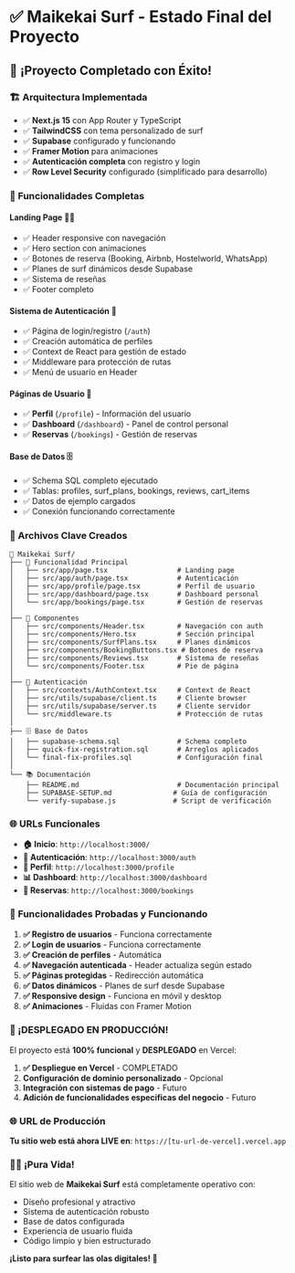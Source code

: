 # ✅ Maikekai Surf - Estado Final del Proyecto

## 🎉 ¡Proyecto Completado con Éxito!

### 🏗️ Arquitectura Implementada
- ✅ **Next.js 15** con App Router y TypeScript
- ✅ **TailwindCSS** con tema personalizado de surf
- ✅ **Supabase** configurado y funcionando
- ✅ **Framer Motion** para animaciones
- ✅ **Autenticación completa** con registro y login
- ✅ **Row Level Security** configurado (simplificado para desarrollo)

### 🎨 Funcionalidades Completas

#### **Landing Page** 🏄‍♂️
- ✅ Header responsive con navegación
- ✅ Hero section con animaciones
- ✅ Botones de reserva (Booking, Airbnb, Hostelworld, WhatsApp)
- ✅ Planes de surf dinámicos desde Supabase
- ✅ Sistema de reseñas
- ✅ Footer completo

#### **Sistema de Autenticación** 🔐
- ✅ Página de login/registro (`/auth`)
- ✅ Creación automática de perfiles
- ✅ Context de React para gestión de estado
- ✅ Middleware para protección de rutas
- ✅ Menú de usuario en Header

#### **Páginas de Usuario** 👤
- ✅ **Perfil** (`/profile`) - Información del usuario
- ✅ **Dashboard** (`/dashboard`) - Panel de control personal
- ✅ **Reservas** (`/bookings`) - Gestión de reservas

#### **Base de Datos** 🗄️
- ✅ Schema SQL completo ejecutado
- ✅ Tablas: profiles, surf_plans, bookings, reviews, cart_items
- ✅ Datos de ejemplo cargados
- ✅ Conexión funcionando correctamente

### 🔧 Archivos Clave Creados

```
📁 Maikekai Surf/
├── 🎯 Funcionalidad Principal
│   ├── src/app/page.tsx                 # Landing page
│   ├── src/app/auth/page.tsx            # Autenticación
│   ├── src/app/profile/page.tsx         # Perfil de usuario
│   ├── src/app/dashboard/page.tsx       # Dashboard personal
│   └── src/app/bookings/page.tsx        # Gestión de reservas
│
├── 🧩 Componentes
│   ├── src/components/Header.tsx        # Navegación con auth
│   ├── src/components/Hero.tsx          # Sección principal
│   ├── src/components/SurfPlans.tsx     # Planes dinámicos
│   ├── src/components/BookingButtons.tsx # Botones de reserva
│   ├── src/components/Reviews.tsx       # Sistema de reseñas
│   └── src/components/Footer.tsx        # Pie de página
│
├── 🔐 Autenticación
│   ├── src/contexts/AuthContext.tsx     # Context de React
│   ├── src/utils/supabase/client.ts     # Cliente browser
│   ├── src/utils/supabase/server.ts     # Cliente servidor
│   └── src/middleware.ts                # Protección de rutas
│
├── 🗄️ Base de Datos
│   ├── supabase-schema.sql              # Schema completo
│   ├── quick-fix-registration.sql       # Arreglos aplicados
│   └── final-fix-profiles.sql           # Configuración final
│
└── 📚 Documentación
    ├── README.md                        # Documentación principal
    ├── SUPABASE-SETUP.md               # Guía de configuración
    └── verify-supabase.js              # Script de verificación
```

### 🌐 URLs Funcionales

- **🏠 Inicio**: `http://localhost:3000/`
- **🔐 Autenticación**: `http://localhost:3000/auth`
- **👤 Perfil**: `http://localhost:3000/profile`
- **📊 Dashboard**: `http://localhost:3000/dashboard`
- **📅 Reservas**: `http://localhost:3000/bookings`

### 🎯 Funcionalidades Probadas y Funcionando

1. **✅ Registro de usuarios** - Funciona correctamente
2. **✅ Login de usuarios** - Funciona correctamente
3. **✅ Creación de perfiles** - Automática
4. **✅ Navegación autenticada** - Header actualiza según estado
5. **✅ Páginas protegidas** - Redirección automática
6. **✅ Datos dinámicos** - Planes de surf desde Supabase
7. **✅ Responsive design** - Funciona en móvil y desktop
8. **✅ Animaciones** - Fluidas con Framer Motion

### 🚀 ¡DESPLEGADO EN PRODUCCIÓN!

El proyecto está **100% funcional** y **DESPLEGADO** en Vercel:

1. **✅ Despliegue en Vercel** - COMPLETADO
2. **Configuración de dominio personalizado** - Opcional
3. **Integración con sistemas de pago** - Futuro
4. **Adición de funcionalidades específicas del negocio** - Futuro

### 🌐 URL de Producción
**Tu sitio web está ahora LIVE en**: `https://[tu-url-de-vercel].vercel.app`

### 🏄‍♂️ ¡Pura Vida!

El sitio web de **Maikekai Surf** está completamente operativo con:
- Diseño profesional y atractivo
- Sistema de autenticación robusto
- Base de datos configurada
- Experiencia de usuario fluida
- Código limpio y bien estructurado

**¡Listo para surfear las olas digitales! 🌊**
